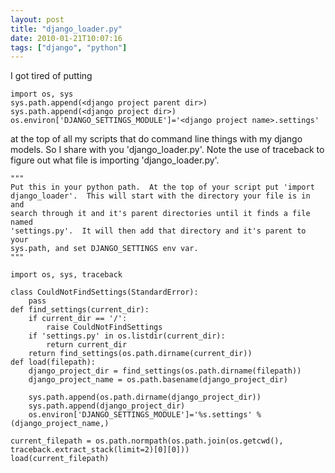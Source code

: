```yaml
---
layout: post
title: "django_loader.py"
date: 2010-01-21T10:07:16
tags: ["django", "python"]
---
```


I got tired of putting 

    import os, sys
    sys.path.append(<django project parent dir>)
    sys.path.append(<django project dir>)
    os.environ['DJANGO_SETTINGS_MODULE']='<django project name>.settings'

at the top of all my scripts that do command line things with my django models.  So I share with you 'django_loader.py'.  Note the use of traceback to figure out what file is importing 'django_loader.py'.

    """ 
    Put this in your python path.  At the top of your script put 'import
    django_loader'.  This will start with the directory your file is in and
    search through it and it's parent directories until it finds a file named
    'settings.py'.  It will then add that directory and it's parent to your
    sys.path, and set DJANGO_SETTINGS env var.  
    """

    import os, sys, traceback

    class CouldNotFindSettings(StandardError):
        pass
    def find_settings(current_dir):
        if current_dir == '/':
            raise CouldNotFindSettings
        if 'settings.py' in os.listdir(current_dir):
            return current_dir
        return find_settings(os.path.dirname(current_dir))
    def load(filepath):
        django_project_dir = find_settings(os.path.dirname(filepath))
        django_project_name = os.path.basename(django_project_dir)

        sys.path.append(os.path.dirname(django_project_dir))
        sys.path.append(django_project_dir)
        os.environ['DJANGO_SETTINGS_MODULE']='%s.settings' % (django_project_name,)

    current_filepath = os.path.normpath(os.path.join(os.getcwd(), traceback.extract_stack(limit=2)[0][0]))
    load(current_filepath)

